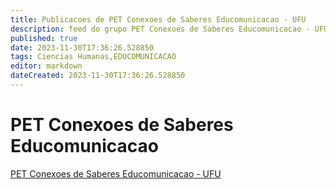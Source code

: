 ```yaml
---
title: Publicacoes de PET Conexoes de Saberes Educomunicacao - UFU
description: feed do grupo PET Conexoes de Saberes Educomunicacao - UFU
published: true
date: 2023-11-30T17:36:26.528850
tags: Ciencias Humanas,EDUCOMUNICACAO
editor: markdown
dateCreated: 2023-11-30T17:36:26.528850
---
```


# PET Conexoes de Saberes Educomunicacao
[PET Conexoes de Saberes Educomunicacao - UFU](/grupo/212PETConexoesdeSaberesEducomunicacaoUFU.md)